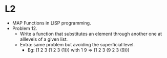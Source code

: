 # L2

* MAP Functions in LISP programming.
* Problem 12.
    * Write a function that substitutes an element through another one at alllevels of a given list.
    * Extra: same problem but avoiding the superficial level.
    	* Eg: (1 2 3 (1 2 3 (1))) with 1 9 => (1 2 3 (9 2 3 (9)))